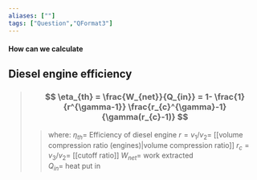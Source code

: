 ```yaml
---
aliases: [""]
tags: ["Question","QFormat3"]
---
```


#### How can we calculate
## Diesel engine efficiency

> ### $$ \eta_{th} = \frac{W_{net}}{Q_{in}} = 1- \frac{1}{r^{\gamma-1}} \frac{r_{c}^{\gamma}-1}{\gamma(r_{c}-1)} $$ 
>> where:
>> $\eta_{th}=$ Efficiency of diesel engine
>> $r= v_{1}/v_{2} =$ [[volume compression ratio (engines)|volume compression ratio]]
>> $r_{c} = v_{3}/v_2=$ [[cutoff ratio]]
>> $W_{net}=$ work extracted  
>> $Q_{in}=$ heat put in
